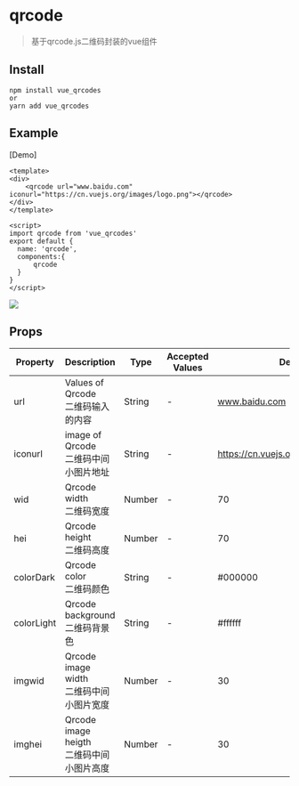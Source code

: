 # qrcode

> 基于qrcode.js二维码封装的vue组件

## Install

```
npm install vue_qrcodes
or
yarn add vue_qrcodes
```

## Example

[Demo]

```
<template>
<div>
    <qrcode url="www.baidu.com" iconurl="https://cn.vuejs.org/images/logo.png"></qrcode>
</div>
</template>

<script>
import qrcode from 'vue_qrcodes'
export default {
  name: 'qrcode',
  components:{
      qrcode
  }
}
</script>
```

![](http://html.yangguanghaina.com:8081/demo.jpg)

## Props

| Property | Description | Type | Accepted Values | Default |
|-|-|-|-|-|
| url | Values of Qrcode<br/>二维码输入的内容 | String | - | www.baidu.com |
| iconurl | image of Qrcode<br/>二维码中间小图片地址 | String | - | https://cn.vuejs.org/images/logo.png |
| wid | Qrcode width<br/>二维码宽度 | Number | - | 70 |
| hei | Qrcode height<br/>二维码高度 | Number | - | 70 |
| colorDark | Qrcode color<br/>二维码颜色 | String | - | #000000 |
| colorLight | Qrcode background<br/>二维码背景色 | String | - | #ffffff |
| imgwid | Qrcode image width<br/>二维码中间小图片宽度 | Number | - | 30 |
| imghei | Qrcode image heigth<br/>二维码中间小图片高度                       | Number | - | 30 |
